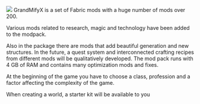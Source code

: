 ![](https://media.forgecdn.net/avatars/thumbnails/536/198/64/64/637857909738739436.png=200 "")
GrandMifyX is a set of Fabric mods with a huge number of mods over 200. 

 


 

Various mods related to research, magic and technology have been added to the modpack.

Also in the package there are mods that add beautiful generation and new structures. In the future, a quest system and interconnected crafting recipes from different mods will be qualitatively developed. The mod pack runs with 4 GB of RAM and contains many optimization mods and fixes.

 

At the beginning of the game you have to choose a class, profession and a factor affecting the complexity of the game.

 

When creating a world, a starter kit will be available to you
